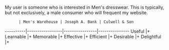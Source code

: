 My user is someone who is interested in Men's dresswear. This is typically, but not exclusively, a male consumer who will frequent my website.

          | Men's Warehouse | Joseph A. Bank | Culwell & Son
----------|-----------------|----------------|---------------
Useful |+
Learnable |+
Memorable |+
Effective |+
Efficient |+
Desirable |+
Delightful |+

